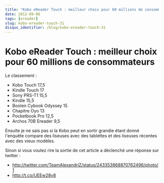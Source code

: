 ```yaml
---
title: "Kobo eReader Touch : meilleur choix pour 60 millions de consommateurs"
date: 2012-09-06
tags: [ereader]
slug: kobo-ereader-touch-31
disqus_identifier: /blog/kobo-ereader-touch-31
---
```

# Kobo eReader Touch : meilleur choix pour 60 millions de consommateurs

Le classement :

* Kobo Touch 17,5
* Kindle Touch 17
* Sony PRS-T1 15,5
* Kindle 15,5
* Boolen Cybook Odyssey 15
* Chapitre Oyo 13
* Pocketbook Pro 12,5
* Archos 70B Ereader 9,5

Ensuite je ne sais pas si la Kobo peut en sortir grandie étant donné l'enquête compare des liseuses avec des tablettes et des liseuses récentes avec des vieux modèles.

Sinon si vous voulez rire la sortie de cet article a déclenché une réponse sur twitter :

* http://twitter.com/TeamAlexandriZ/status/243353868870762496/photo/1
* http://t.co/UEEw28v8



